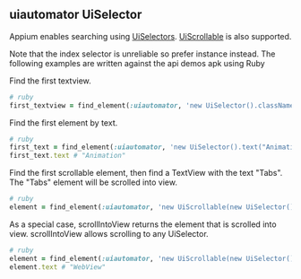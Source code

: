 ## uiautomator UiSelector

Appium enables searching using [UiSelectors](http://developer.android.com/reference/android/support/test/uiautomator/UiSelector.html).
[UiScrollable](http://developer.android.com/reference/android/support/test/uiautomator/UiScrollable.html)
is also supported.

Note that the index selector is unreliable so prefer instance instead. The
following examples are written against the api demos apk using Ruby


Find the first textview.

```ruby
# ruby
first_textview = find_element(:uiautomator, 'new UiSelector().className("android.widget.TextView").instance(0)');
```

Find the first element by text.

```ruby
# ruby
first_text = find_element(:uiautomator, 'new UiSelector().text("Animation")')
first_text.text # "Animation"
```

Find the first scrollable element, then find a TextView with the text "Tabs".
The "Tabs" element will be scrolled into view.

```ruby
# ruby
element = find_element(:uiautomator, 'new UiScrollable(new UiSelector().scrollable(true).instance(0)).getChildByText(new UiSelector().className("android.widget.TextView"), "Tabs")')
```

As a special case, scrollIntoView returns the element that is scrolled into view.
scrollIntoView allows scrolling to any UiSelector.

```ruby
# ruby
element = find_element(:uiautomator, 'new UiScrollable(new UiSelector().scrollable(true).instance(0)).scrollIntoView(new UiSelector().text("WebView").instance(0));')
element.text # "WebView"
```
